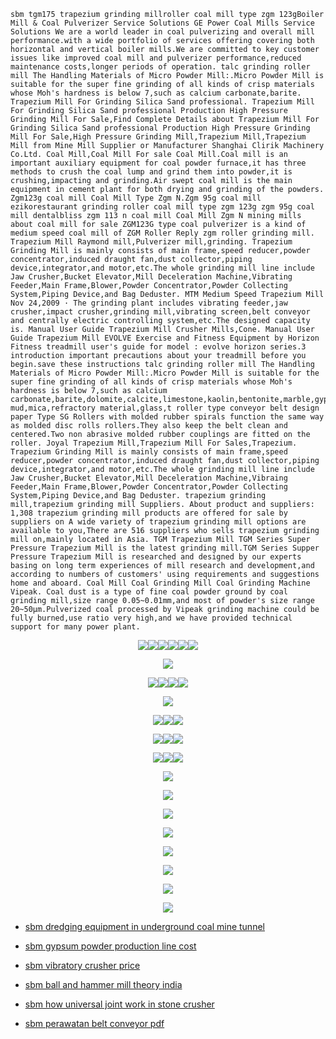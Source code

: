 ```
sbm tgm175 trapezium grinding millroller coal mill type zgm 123gBoiler Mill & Coal Pulverizer Service Solutions GE Power Coal Mills Service Solutions We are a world leader in coal pulverizing and overall mill performance.with a wide portfolio of services offering covering both horizontal and vertical boiler mills.We are committed to key customer issues like improved coal mill and pulverizer performance,reduced maintenance costs,longer periods of operation. talc grinding roller mill The Handling Materials of Micro Powder Mill:.Micro Powder Mill is suitable for the super fine grinding of all kinds of crisp materials whose Moh's hardness is below 7,such as calcium carbonate,barite. Trapezium Mill For Grinding Silica Sand professional. Trapezium Mill For Grinding Silica Sand professional Production High Pressure Grinding Mill For Sale,Find Complete Details about Trapezium Mill For Grinding Silica Sand professional Production High Pressure Grinding Mill For Sale,High Pressure Grinding Mill,Trapezium Mill,Trapezium Mill from Mine Mill Supplier or Manufacturer Shanghai Clirik Machinery Co.Ltd. Coal Mill,Coal Mill For sale Coal Mill.Coal mill is an important auxiliary equipment for coal powder furnace,it has three methods to crush the coal lump and grind them into powder,it is crushing,impacting and grinding.Air swept coal mill is the main equipment in cement plant for both drying and grinding of the powders. Zgm123g coal mill Coal Mill Type Zgm N.Zgm 95g coal mill ezikorestaurant grinding roller coal mill type zgm 123g zgm 95g coal mill dentalbliss zgm 113 n coal mill Coal Mill Zgm N mining mills about coal mill for sale ZGM123G type coal pulverizer is a kind of medium speed coal mill of ZGM Roller Reply zgm roller grinding mill. Trapezium Mill Raymond mill,Pulverizer mill,grinding. Trapezium Grinding Mill is mainly consists of main frame,speed reducer,powder concentrator,induced draught fan,dust collector,piping device,integrator,and motor,etc.The whole grinding mill line include Jaw Crusher,Bucket Elevator,Mill Deceleration Machine,Vibrating Feeder,Main Frame,Blower,Powder Concentrator,Powder Collecting System,Piping Device,and Bag Deduster. MTM Medium Speed Trapezium Mill Nov 24,2009 · The grinding plant includes vibrating feeder,jaw crusher,impact crusher,grinding mill,vibrating screen,belt conveyor and centrally electric controlling system,etc.The designed capacity is. Manual User Guide Trapezium Mill Crusher Mills,Cone. Manual User Guide Trapezium Mill EVOLVE Exercise and Fitness Equipment by Horizon Fitness treadmill user's guide for model : evolve horizon series.3 introduction important precautions about your treadmill before you begin.save these instructions talc grinding roller mill The Handling Materials of Micro Powder Mill:.Micro Powder Mill is suitable for the super fine grinding of all kinds of crisp materials whose Moh's hardness is below 7,such as calcium carbonate,barite,dolomite,calcite,limestone,kaolin,bentonite,marble,gypsum,quartz,feldspar,clay,talc,fluorite,white mud,mica,refractory material,glass,t roller type conveyor belt design paper Type SG Rollers with molded rubber spirals function the same way as molded disc rolls rollers.They also keep the belt clean and centered.Two non abrasive molded rubber couplings are fitted on the roller. Joyal Trapezium Mill,Trapezium Mill For Sales,Trapezium. Trapezium Grinding Mill is mainly consists of main frame,speed reducer,powder concentrator,induced draught fan,dust collector,piping device,integrator,and motor,etc.The whole grinding mill line include Jaw Crusher,Bucket Elevator,Mill Deceleration Machine,Vibraing Feeder,Main Frame,Blower,Powder Concentrator,Powder Collecting System,Piping Device,and Bag Deduster. trapezium grinding mill,trapezium grinding mill Suppliers. About product and suppliers: 1,308 trapezium grinding mill products are offered for sale by suppliers on A wide variety of trapezium grinding mill options are available to you,There are 516 suppliers who sells trapezium grinding mill on,mainly located in Asia. TGM Trapezium Mill TGM Series Super Pressure Trapezium Mill is the latest grinding mill.TGM Series Supper Pressure Trapezium Mill is researched and designed by our experts basing on long term experiences of mill research and development,and according to numbers of customers' using requirements and suggestions home and aboard. Coal Mill Coal Grinding Mill Coal Grinding Machine Vipeak. Coal dust is a type of fine coal powder ground by coal grinding mill,size range 0.05~0.01mm,and most of powder's size range 20~50μm.Pulverized coal processed by Vipeak grinding machine could be fully burned,use ratio very high,and we have provided technical support for many power plant. 
```

<div align="center">
  
<a rel="nofollow" href="https://m.shibang-china.com?f=github&k=sbm+tgm175+trapezium+grinding+millroller+coal+mill+type+zgm+123g"><img src="https://static.shibang-china.com/en/l.png"></a><img src="https://static.shibang-china.com/en/hw.png"><a rel="nofollow" href="https://m.shibang-china.com/product/?f=github&k=sbm+tgm175+trapezium+grinding+millroller+coal+mill+type+zgm+123g"><img src="https://static.shibang-china.com/en/p.png"></a><a rel="nofollow" href="https://m.shibang-china.com/cases/?f=github&k=sbm+tgm175+trapezium+grinding+millroller+coal+mill+type+zgm+123g"><img src="https://static.shibang-china.com/en/c.png"></a><a rel="nofollow" href="https://m.shibang-china.com/news/?f=github&k=sbm+tgm175+trapezium+grinding+millroller+coal+mill+type+zgm+123g"><img src="https://static.shibang-china.com/en/n.png"></a><a rel="nofollow" href="https://m.shibang-china.com?f=github&k=sbm+tgm175+trapezium+grinding+millroller+coal+mill+type+zgm+123g"><img src="https://static.shibang-china.com/en/m.png"></a>

<a rel="nofollow" href="https://m.shibang-china.com/product/?f=github&k=sbm+tgm175+trapezium+grinding+millroller+coal+mill+type+zgm+123g"><img src="https://static.shibang-china.com/en/b.jpg"></a>
  
<a rel="nofollow" href="https://m.shibang-china.com/solution-aggregate.html?f=github&k=sbm+tgm175+trapezium+grinding+millroller+coal+mill+type+zgm+123g"><img src="https://static.shibang-china.com/en/a.jpg"></a><a rel="nofollow" href="https://m.shibang-china.com/solution-mine.html?f=github&k=sbm+tgm175+trapezium+grinding+millroller+coal+mill+type+zgm+123g"><img src="https://static.shibang-china.com/en/m.jpg"></a><a rel="nofollow" href="https://m.shibang-china.com/solution-mill.html?f=github&k=sbm+tgm175+trapezium+grinding+millroller+coal+mill+type+zgm+123g"><img src="https://static.shibang-china.com/en/g.jpg"></a><a rel="nofollow" href="https://m.shibang-china.com/solution-epc.html?f=github&k=sbm+tgm175+trapezium+grinding+millroller+coal+mill+type+zgm+123g"><img src="https://static.shibang-china.com/en/e.jpg"></a>

<a rel="nofollow" href="https://m.shibang-china.com/product/?f=github&k=sbm+tgm175+trapezium+grinding+millroller+coal+mill+type+zgm+123g"><img src="https://static.shibang-china.com/en/a-p.png"></a>

<a rel="nofollow" href="https://m.shibang-china.com/product/crusher/c6x.html?f=github&k=sbm+tgm175+trapezium+grinding+millroller+coal+mill+type+zgm+123g"><img src="https://static.shibang-china.com/en/j.jpg"></a><a rel="nofollow" href="https://m.shibang-china.com/product/crusher/ci5x.html?f=github&k=sbm+tgm175+trapezium+grinding+millroller+coal+mill+type+zgm+123g"><img src="https://static.shibang-china.com/en/i.jpg"></a><a rel="nofollow" href="https://m.shibang-china.com/product/crusher/hst.html?f=github&k=sbm+tgm175+trapezium+grinding+millroller+coal+mill+type+zgm+123g"><img src="https://static.shibang-china.com/en/c.jpg"></a>

<a rel="nofollow" href="https://m.shibang-china.com/product/mill/mtw.html?f=github&k=sbm+tgm175+trapezium+grinding+millroller+coal+mill+type+zgm+123g"><img src="https://static.shibang-china.com/en/mtw.jpg"></a><a rel="nofollow" href="https://m.shibang-china.com/product/mill/scm.html?f=github&k=sbm+tgm175+trapezium+grinding+millroller+coal+mill+type+zgm+123g"><img src="https://static.shibang-china.com/en/scm.jpg"></a><a rel="nofollow" href="https://m.shibang-china.com/product/mill/lm.html?f=github&k=sbm+tgm175+trapezium+grinding+millroller+coal+mill+type+zgm+123g"><img src="https://static.shibang-china.com/en/lm.jpg"></a>

<a rel="nofollow" href="https://m.shibang-china.com/product/sand/vsi6x.html?f=github&k=sbm+tgm175+trapezium+grinding+millroller+coal+mill+type+zgm+123g"><img src="https://static.shibang-china.com/en/6x.jpg"></a><a rel="nofollow" href="https://m.shibang-china.com/product/sand/vu.html?f=github&k=sbm+tgm175+trapezium+grinding+millroller+coal+mill+type+zgm+123g"><img src="https://static.shibang-china.com/en/vu.jpg"></a><a rel="nofollow" href="https://m.shibang-china.com/product/mobile/klun.html?f=github&k=sbm+tgm175+trapezium+grinding+millroller+coal+mill+type+zgm+123g"><img src="https://static.shibang-china.com/en/k.jpg"></a>

<a rel="nofollow" href="https://m.shibang-china.com/cases/?f=github&k=sbm+tgm175+trapezium+grinding+millroller+coal+mill+type+zgm+123g"><img src="https://static.shibang-china.com/en/case.png"></a>

<a rel="nofollow" href="https://m.shibang-china.com/cases/aggregate/202.html?f=github&k=sbm+tgm175+trapezium+grinding+millroller+coal+mill+type+zgm+123g"><img src="https://static.shibang-china.com/en/c-1.jpg"></a>

<a rel="nofollow" href="https://m.shibang-china.com/cases/aggregate/203.html?f=github&k=sbm+tgm175+trapezium+grinding+millroller+coal+mill+type+zgm+123g"><img src="https://static.shibang-china.com/en/c-2.jpg"></a>

<a rel="nofollow" href="https://m.shibang-china.com/cases/mill/123.html?f=github&k=sbm+tgm175+trapezium+grinding+millroller+coal+mill+type+zgm+123g"><img src="https://static.shibang-china.com/en/c-3.jpg"></a>

<a rel="nofollow" href="https://m.shibang-china.com/contact_us.html?f=github&k=sbm+tgm175+trapezium+grinding+millroller+coal+mill+type+zgm+123g"><img src="https://static.shibang-china.com/en/contact.png"></a>

<a rel="nofollow" href="https://swt.shibang-china.com/?f=github&k=sbm+tgm175+trapezium+grinding+millroller+coal+mill+type+zgm+123g"><img src="https://static.shibang-china.com/en/chat.png"></a>

<a rel="nofollow" href="https://whatsapp.shibangsoft.com/WhatsApp.php?f=github&k=sbm+tgm175+trapezium+grinding+millroller+coal+mill+type+zgm+123g"><img src="https://static.shibang-china.com/en/whatsapp.png"></a>

<a rel="nofollow" href="https://m.shibang-china.com/?f=github&k=sbm+tgm175+trapezium+grinding+millroller+coal+mill+type+zgm+123g"><img src="https://static.shibang-china.com/en/website.png"></a>

</div>


* [sbm dredging equipment in underground coal mine tunnel](sbm%20dredging%20equipment%20in%20underground%20coal%20mine%20tunnel.md)

* [sbm gypsum powder production line cost](sbm%20gypsum%20powder%20production%20line%20cost.md)

* [sbm vibratory crusher price](sbm%20vibratory%20crusher%20price.md)

* [sbm ball and hammer mill theory india](sbm%20ball%20and%20hammer%20mill%20theory%20india.md)

* [sbm how universal joint work in stone crusher](sbm%20how%20universal%20joint%20work%20in%20stone%20crusher.md)

* [sbm perawatan belt conveyor pdf](sbm%20perawatan%20belt%20conveyor%20pdf.md)